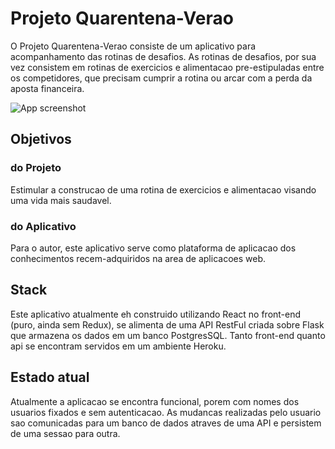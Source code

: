 # Projeto Quarentena-Verao
O Projeto Quarentena-Verao consiste de um aplicativo para acompanhamento das
rotinas de desafios.
As rotinas de desafios, por sua vez consistem em rotinas de exercicios e alimentacao pre-estipuladas entre os competidores, que precisam cumprir a rotina ou arcar com a perda da aposta financeira.

![App screenshot](https://i.imgur.com/P15BJqR.png)

## Objetivos

### do Projeto
Estimular a construcao de uma rotina de exercicios e alimentacao visando uma vida mais saudavel.
### do Aplicativo
Para o autor, este aplicativo serve como plataforma de aplicacao dos conhecimentos recem-adquiridos na area de aplicacoes web.

## Stack
Este aplicativo atualmente eh construido utilizando React no front-end (puro, ainda sem Redux), se alimenta de uma API RestFul criada sobre Flask que armazena os dados em um banco PostgresSQL. Tanto front-end quanto api se encontram servidos em um ambiente Heroku.

## Estado atual
Atualmente a aplicacao se encontra funcional, porem com nomes dos usuarios fixados e sem autenticacao. 
As mudancas realizadas pelo usuario sao comunicadas para um banco de dados atraves de uma API e persistem de uma sessao para outra.

